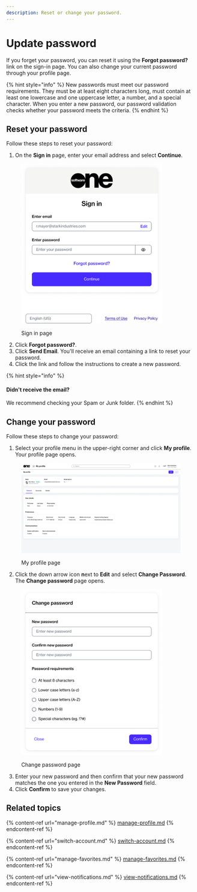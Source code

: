 ```yaml
---
description: Reset or change your password.
---
```


# Update password

If you forget your password, you can reset it using the **Forgot password?** link on the sign-in page. You can also change your current password through your profile page.

{% hint style="info" %}
New passwords must meet our password requirements. They must be at least eight characters long, must contain at least one lowercase and one uppercase letter, a number, and a special character. When you enter a new password, our password validation checks whether your password meets the criteria.&#x20;
{% endhint %}

## Reset your password

Follow these steps to reset your password:

1. On the **Sign in** page, enter your email address and select **Continue**.

<figure><img src="../../.gitbook/assets/image (428).png" alt="" width="375"><figcaption><p>Sign in page</p></figcaption></figure>

2. Click **Forgot password?**.
3. Click **Send Email**. You'll receive an email containing a link to reset your password.
4. Click the link and follow the instructions to create a new password.

{% hint style="info" %}
#### **Didn't receive the email?**

We recommend checking your Spam or Junk folder.&#x20;
{% endhint %}

## Change your password

Follow these steps to change your password:

1. Select your profile menu in the upper-right corner and click **My profile**. Your profile page opens.

<figure><img src="../../.gitbook/assets/image (430).png" alt=""><figcaption><p>My profile page</p></figcaption></figure>

2. Click the down arrow icon **n**ext to **Edit** and select **Change Password**. The **Change password** page opens.&#x20;

<figure><img src="../../.gitbook/assets/image (429).png" alt="" width="375"><figcaption><p>Change password page</p></figcaption></figure>

3. Enter your new password and then confirm that your new password matches the one you entered in the **New Password** field.
4. Click **Confirm** to save your changes.

## Related topics

{% content-ref url="manage-profile.md" %}
[manage-profile.md](manage-profile.md)
{% endcontent-ref %}

{% content-ref url="switch-account.md" %}
[switch-account.md](switch-account.md)
{% endcontent-ref %}

{% content-ref url="manage-favorites.md" %}
[manage-favorites.md](manage-favorites.md)
{% endcontent-ref %}

{% content-ref url="view-notifications.md" %}
[view-notifications.md](view-notifications.md)
{% endcontent-ref %}
